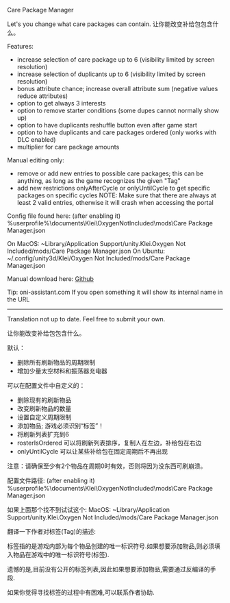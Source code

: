 Care Package Manager

Let's you change what care packages can contain. 让你能改变补给包包含什么。

Features:
- increase selection of care package up to 6 (visibility limited by screen resolution)
- increase selection of duplicants up to 6 (visibility limited by screen resolution)
- bonus attribute chance; increase overall attribute sum (negative values reduce attributes)
- option to get always 3 interests
- option to remove starter conditions (some dupes cannot normally show up)
- option to have duplicants reshuffle button even after game start
- option to have duplicants and care packages ordered (only works with DLC enabled)
- multiplier for care package amounts

Manual editing only:
- remove or add new entries to possible care packages; this can be anything, as long as the game recognizes the given "Tag"
- add new restrictions onlyAfterCycle or onlyUntilCycle to get specific packages on specific cycles
NOTE: Make sure that there are always at least 2 valid entries, otherwise it will crash when accessing the portal

Config file found here: (after enabling it)
%userprofile%\documents\Klei\OxygenNotIncluded\mods\Care Package Manager.json

On MacOS: ~Library/Application Support/unity.Klei.Oxygen Not Included/mods/Care Package Manager.json
On Ubuntu: ~/.config/unity3d/Klei/Oxygen Not Included/mods/Care Package Manager.json

Manual download here:
[Github](https://github.com/Truinto/ONI-Modloader-SimpleMods/tree/master/Mods/CarePackageMod)

Tip: oni-assistant.com
If you open something it will show its internal name in the URL

______________________________________
Translation not up to date. Feel free to submit your own.

让你能改变补给包包含什么。

默认：
- 删除所有刷新物品的周期限制
- 增加少量太空材料和振荡器充电器

可以在配置文件中自定义的：
- 删除现有的刷新物品
- 改变刷新物品的数量
- 设置自定义周期限制
- 添加物品; 游戏必须识别“标签”！
- 将刷新列表扩充到6
- rosterIsOrdered 可以将刷新列表排序，复制人在左边，补给包在右边
- onlyUntilCycle 可以让某些补给包在固定周期后不再出现

注意：请确保至少有2个物品在周期0时有效，否则将因为没东西可刷崩溃。

配置文件路径: (after enabling it)
%userprofile%\documents\Klei\OxygenNotIncluded\mods\Care Package Manager.json

如果上面那个找不到试试这个:
MacOS: ~Library/Application Support/unity.Klei.Oxygen Not Included/mods/Care Package Manager.json

翻译一下作者对标签(Tag)的描述:

标签指的是游戏内部为每个物品创建的唯一标识符号.如果想要添加物品,则必须填入物品在游戏中的唯一标识符号(标签).

遗憾的是,目前没有公开的标签列表,因此如果想要添加物品,需要通过反编译的手段.

如果你觉得寻找标签的过程中有困难,可以联系作者协助.